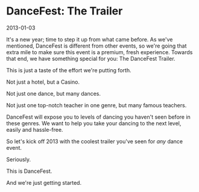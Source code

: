 # DanceFest: The Trailer
2013-01-03

It's a new year; time to step it up from what came before.  As we've mentioned, DanceFest is different from other events, so we're going that extra mile to make sure this event is a premium, fresh experience.  Towards that end, we have something special for you: The DanceFest Trailer.

This is just a taste of the effort we're putting forth.

Not just a hotel, but a Casino.

Not just one dance, but many dances.

Not just one top-notch teacher in one genre, but many famous teachers.

DanceFest will expose you to levels of dancing you haven't seen before in these genres.  We want to help you take your dancing to the next level, easily and hassle-free.

So let's kick off 2013 with the coolest trailer you've seen for *any* dance event.

Seriously.

This is DanceFest.

And we're just getting started.